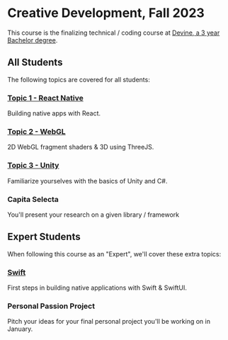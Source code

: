 # Creative Development, Fall 2023

This course is the finalizing technical / coding course at [Devine, a 3 year Bachelor degree](https://devine.be).

## All Students

The following topics are covered for all students:

### [Topic 1 - React Native](react-native)

Building native apps with React.

### [Topic 2 - WebGL](webgl)

2D WebGL fragment shaders & 3D using ThreeJS.

### [Topic 3 - Unity](unity)

Familiarize yourselves with the basics of Unity and C#.

### Capita Selecta

You'll present your research on a given library / framework

## Expert Students

When following this course as an "Expert", we'll cover these extra topics:

### [Swift](swift)

First steps in building native applications with Swift & SwiftUI.

### Personal Passion Project

Pitch your ideas for your final personal project you'll be working on in January.
